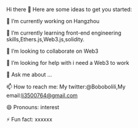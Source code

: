 Hi there 👋
Here are some ideas to get you started:

🔭 I’m currently working on Hangzhou

🌱 I’m currently learning front-end engineering skills,Ethers.js,Web3.js,solidity.

👯 I’m looking to collaborate on Web3

🤔 I’m looking for help with i need a Web3 to work

💬 Ask me about ...

📫 How to reach me: My twitter:@Bobobolili,My email:li3500764@gmail.com

😄 Pronouns: interest

⚡ Fun fact: xxxxxx

